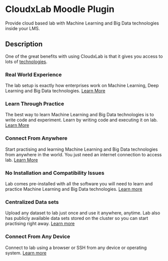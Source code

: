 # CloudxLab Moodle Plugin

Provide cloud based lab with Machine Learning and Big Data technologies inside your LMS.


## Description

One of the great benefits with using CloudxLab is that it gives you access to lots of 
[technologies](https://cloudxlab.com/faq/3/what-technologies-can-i-practice-on-cloudxlab).

### Real World Experience

The lab setup is exactly how enterprises work on Machine Learning, Deep Learning and 
Big Data technologies. [Learn More](https://cloudxlab.com/features/real-world-experience)

### Learn Through Practice

The best way to learn Machine Learning and Big Data technologies is to write code and 
experiment. Learn by writing code and executing it on lab. [Learn More](https://cloudxlab.com/features/learn-through-practice)

### Connect From Anywhere

Start practising and learning Machine Learning and Big Data technologies from anywhere 
in the world. You just need an internet connection to access lab. [Learn More](https://cloudxlab.com/features/connect-from-anywhere)

### No Installation and Compatibility Issues

Lab comes pre-installed with all the software you will need to learn and practice 
Machine Learning and Big Data technologies. [Learn more](https://cloudxlab.com/features/no-installation)

### Centralized Data sets

Upload any dataset to lab just once and use it anywhere, anytime. Lab also has publicly 
available data sets stored on the cluster so you can start practising right away. [Learn more](https://cloudxlab.com/features/centralized-datasets)

### Connect From Any Device

Connect to lab using a browser or SSH from any device or operating system. [Learn more](https://cloudxlab.com/features/connect-from-any-device)

